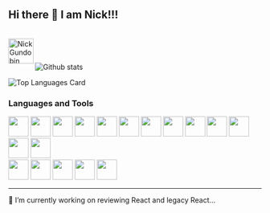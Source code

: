## Hi there 👋 I am Nick!!!  
<br />
<a href="https://www.linkedin.com/in/nick-gundobin-5b905931/">
  <img align="left" alt="Nick Gundobin" width="50px" src="https://1000logos.net/wp-content/uploads/2017/03/LinkedIn-Logo-2003.jpg"/>
</a>

<br />
<br />

![Github stats](https://github-readme-stats.vercel.app/api?username=nikgun1984&theme=highcontrast&show_icons=true&count_private=true)   

![Top Languages Card](https://github-readme-stats.vercel.app/api/top-langs/?username=nikgun1984&layout=compact&langs_count=8&hide=html)  

### Languages and Tools

<code><img height="40" src="https://raw.githubusercontent.com/shinokada/shinokada/master/assets/javascript.png"></code>
<code><img height="40" src="https://raw.githubusercontent.com/shinokada/shinokada/master/assets/python.png"></code>
<code><img height="40" src="https://raw.githubusercontent.com/shinokada/shinokada/master/assets/jupyter-notebook.png"></code>
<code><img height="40" src="https://raw.githubusercontent.com/shinokada/shinokada/master/assets/visual-studio-code.png"></code>
<code><img height="40" src="https://upload.wikimedia.org/wikipedia/commons/thumb/4/4c/Typescript_logo_2020.svg/1200px-Typescript_logo_2020.svg.png"></code>
<code><img height="40" src="https://1000logos.net/wp-content/uploads/2020/09/Java-Logo.png"></code>
<code><img height="40" src="https://seeklogo.com/images/J/jest-logo-F9901EBBF7-seeklogo.com.png"></code>
<code><img height="40" src="https://upload.wikimedia.org/wikipedia/commons/2/29/Postgresql_elephant.svg"></code>
<code><img height="40" src="https://www.docker.com/sites/default/files/d8/2019-07/horizontal-logo-monochromatic-white.png"></code>
<code><img height="40" src="https://upload.wikimedia.org/wikipedia/commons/thumb/a/a7/React-icon.svg/1280px-React-icon.svg.png"></code>
<code><img height="40" src="https://miro.medium.com/max/438/1*0G5zu7CnXdMT9pGbYUTQLQ.png"></code>
<code><img height="40" src="https://redux.js.org/img/redux-logo-landscape.png"></code>
<code><img height="40" src="https://cdn.freebiesupply.com/logos/thumbs/2x/nodejs-1-logo.png"></code>  
<code><img height="40" src="https://upload.wikimedia.org/wikipedia/commons/thumb/9/96/Sass_Logo_Color.svg/1200px-Sass_Logo_Color.svg.png"></code>
<code><img height="40" src="https://camo.githubusercontent.com/a664defdd5c2ec93a3fbfb51e0f2aaafa5dc57bf1e13aa47456ced037b3cebe8/68747470733a2f2f676574626f6f7473747261702e636f6d2f646f63732f352e302f6173736574732f6272616e642f626f6f7473747261702d6c6f676f2d736861646f772e706e67"></code>
<code><img height="40" src="https://upload.wikimedia.org/wikipedia/commons/thumb/d/d5/CSS3_logo_and_wordmark.svg/1200px-CSS3_logo_and_wordmark.svg.png"></code>
<code><img height="40" src="https://mir-s3-cdn-cf.behance.net/project_modules/disp/4850de49604597.5608607aaab6c.png"></code>
<code><img height="40" src="https://www.edureka.co/blog/wp-content/uploads/2019/07/express-logo.png"></code>


-----
🌱 I’m currently working on reviewing React and legacy React...
